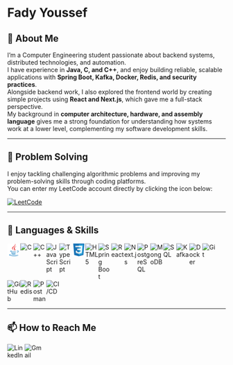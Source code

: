 # Fady Youssef 

## 🚀 About Me  
I’m a Computer Engineering student passionate about backend systems, distributed technologies, and automation.  
I have experience in **Java, C, and C++**, and enjoy building reliable, scalable applications with **Spring Boot, Kafka, Docker, Redis, and security practices**.  
Alongside backend work, I also explored the frontend world by creating simple projects using **React and Next.js**, which gave me a full-stack perspective.  
My background in **computer architecture, hardware, and assembly language** gives me a strong foundation for understanding how systems work at a lower level, complementing my software development skills.  

---

## 🧩 Problem Solving  

I enjoy tackling challenging algorithmic problems and improving my problem-solving skills through coding platforms.  
You can enter my LeetCode account directly by clicking the icon below:  

<a href="https://leetcode.com/u/fadyyoussef4444/" target="_blank">
  <img alt="LeetCode" width="100px" src="https://upload.wikimedia.org/wikipedia/commons/1/19/LeetCode_logo_black.png" />
</a>

<br clear="left"/>

---

## 🧰 Languages & Skills

<img align="left" alt="Java" width="30px" src="https://raw.githubusercontent.com/devicons/devicon/master/icons/java/java-original.svg" />
<img align="left" alt="C" width="30px" src="https://cdn.simpleicons.org/c/00599C" />  
<img align="left" alt="C++" width="30px" src="https://cdn.simpleicons.org/cplusplus/00599C" />  
<img align="left" alt="JavaScript" width="30px" src="https://cdn.jsdelivr.net/gh/devicons/devicon/icons/javascript/javascript-original.svg" />
<img align="left" alt="TypeScript" width="30px" src="https://cdn.jsdelivr.net/gh/devicons/devicon/icons/typescript/typescript-original.svg" />
<img align="left" alt="CSS3" width="30px" src="https://raw.githubusercontent.com/devicons/devicon/master/icons/css3/css3-original.svg" />
<img align="left" alt="HTML5" width="30px" src="https://cdn.simpleicons.org/html5/E34F26" />  
<img align="left" alt="Spring Boot" width="30px" src="https://cdn.simpleicons.org/springboot/6DB33F" />  
<img align="left" alt="React" width="30px" src="https://cdn.jsdelivr.net/gh/devicons/devicon/icons/react/react-original.svg" />
<img align="left" alt="Next.js" width="30px" src="https://cdn.jsdelivr.net/gh/devicons/devicon/icons/nextjs/nextjs-original.svg" />
<img align="left" alt="PostgreSQL" width="30px" src="https://cdn.jsdelivr.net/gh/devicons/devicon/icons/postgresql/postgresql-original.svg" />
<img align="left" alt="MongoDB" width="30px" src="https://cdn.jsdelivr.net/gh/devicons/devicon/icons/mongodb/mongodb-original.svg" />
<img align="left" alt="SQL" width="30px" src="https://cdn-icons-png.flaticon.com/512/4248/4248443.png" />
<img align="left" alt="Kafka" width="30px" src="https://cdn.simpleicons.org/apachekafka/231F20" />  
<img align="left" alt="Docker" width="30px" src="https://cdn.simpleicons.org/docker/2496ED" />  
<img align="left" alt="Git" width="30px" src="https://cdn.simpleicons.org/git/F05032" />  
<br clear="left"/>
<img align="left" alt="GitHub" width="30px" src="https://github.githubassets.com/images/modules/logos_page/GitHub-Mark.png" />
<img align="left" alt="Redis" width="30px" src="https://cdn.simpleicons.org/redis/DC382D" />  
<img align="left" alt="Postman" width="30px" src="https://cdn.simpleicons.org/postman/FF6C37" />  
<img align="left" alt="CI/CD" width="30px" src="https://avatars.githubusercontent.com/u/44036562?s=200&v=4" />



<br clear="left"/>

---

## 📫 How to Reach Me  
<a href="https://www.linkedin.com/in/fadyyoussef2/">
  <img align="left" alt="LinkedIn" width="40px" src="https://cdn-icons-png.flaticon.com/512/174/174857.png" />
</a>

<a href="mailto:fadyyoussef4444@email.com">
  <img align="left" alt="Gmail" width="40px" src="https://cdn-icons-png.flaticon.com/512/732/732200.png" />
</a>

